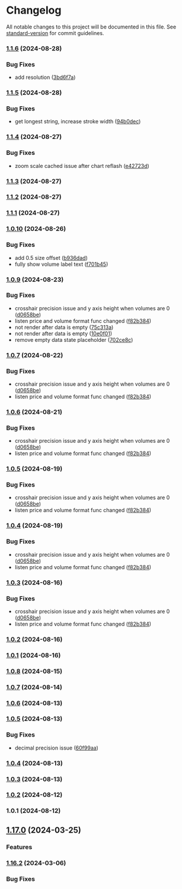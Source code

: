 # Changelog

All notable changes to this project will be documented in this file. See [standard-version](https://github.com/conventional-changelog/standard-version) for commit guidelines.

### [1.1.6](https://github.com/SamChangi/pennant-depth/compare/v1.1.5...v1.1.6) (2024-08-28)


### Bug Fixes

* add resolution ([3bd6f7a](https://github.com/SamChangi/pennant-depth/commit/3bd6f7a7ea63f063af16bea96f1ab3a4a19f47ad))

### [1.1.5](https://github.com/SamChangi/pennant-depth/compare/v1.1.4...v1.1.5) (2024-08-28)


### Bug Fixes

* get longest string, increase stroke width ([94b0dec](https://github.com/SamChangi/pennant-depth/commit/94b0decfd701d2f251c290d05454a97a3b0764b0))

### [1.1.4](https://github.com/SamChangi/pennant-depth/compare/v1.1.3...v1.1.4) (2024-08-27)


### Bug Fixes

* zoom scale cached issue after chart reflash ([e42723d](https://github.com/SamChangi/pennant-depth/commit/e42723db2cf4f30194d04fbf6b4df5744d1a74b2))

### [1.1.3](https://github.com/SamChangi/pennant-depth/compare/v1.1.2...v1.1.3) (2024-08-27)

### [1.1.2](https://github.com/SamChangi/pennant-depth/compare/v1.1.1...v1.1.2) (2024-08-27)

### [1.1.1](https://github.com/SamChangi/pennant-depth/compare/v1.0.10...v1.1.1) (2024-08-27)

### [1.0.10](https://github.com/SamChangi/pennant-depth/compare/v1.0.9...v1.0.10) (2024-08-26)


### Bug Fixes

* add 0.5 size offset ([b936dad](https://github.com/SamChangi/pennant-depth/commit/b936dad8bfa659a3dc21cb64b830cbabb31ad743))
* fully show volume label text ([f701b45](https://github.com/SamChangi/pennant-depth/commit/f701b45ad1c125281fc0b61740c7e9a3df6aecba))

### [1.0.9](https://github.com/SamChangi/pennant-depth/compare/v1.0.8...v1.0.9) (2024-08-23)


### Bug Fixes

* crosshair precision issue and y axis height when volumes are 0 ([d0658be](https://github.com/SamChangi/pennant-depth/commit/d0658be4ac3e8687f972eb36ee94341247665f4d))
* listen price and volume format func changed ([f82b384](https://github.com/SamChangi/pennant-depth/commit/f82b38407f7e565f67c612c05cff56a8552e5f8f))
* not render after data is empty ([75c313a](https://github.com/SamChangi/pennant-depth/commit/75c313a2abad4631c15eae840a73e6e34515e2ef))
* not render after data is empty ([10e0f01](https://github.com/SamChangi/pennant-depth/commit/10e0f010a58413e05d65721e5c56f3c38e20d1a2))
* remove empty data state placeholder ([702ce8c](https://github.com/SamChangi/pennant-depth/commit/702ce8c6a6b3912fda07a4f6cc46614e22f20751))

### [1.0.7](https://github.com/SamChangi/pennant-depth/compare/v1.0.8...v1.0.7) (2024-08-22)


### Bug Fixes

* crosshair precision issue and y axis height when volumes are 0 ([d0658be](https://github.com/SamChangi/pennant-depth/commit/d0658be4ac3e8687f972eb36ee94341247665f4d))
* listen price and volume format func changed ([f82b384](https://github.com/SamChangi/pennant-depth/commit/f82b38407f7e565f67c612c05cff56a8552e5f8f))

### [1.0.6](https://github.com/SamChangi/pennant-depth/compare/v1.0.8...v1.0.6) (2024-08-21)


### Bug Fixes

* crosshair precision issue and y axis height when volumes are 0 ([d0658be](https://github.com/SamChangi/pennant-depth/commit/d0658be4ac3e8687f972eb36ee94341247665f4d))
* listen price and volume format func changed ([f82b384](https://github.com/SamChangi/pennant-depth/commit/f82b38407f7e565f67c612c05cff56a8552e5f8f))

### [1.0.5](https://github.com/SamChangi/pennant-depth/compare/v1.0.8...v1.0.5) (2024-08-19)


### Bug Fixes

* crosshair precision issue and y axis height when volumes are 0 ([d0658be](https://github.com/SamChangi/pennant-depth/commit/d0658be4ac3e8687f972eb36ee94341247665f4d))
* listen price and volume format func changed ([f82b384](https://github.com/SamChangi/pennant-depth/commit/f82b38407f7e565f67c612c05cff56a8552e5f8f))

### [1.0.4](https://github.com/SamChangi/pennant-depth/compare/v1.0.8...v1.0.4) (2024-08-19)


### Bug Fixes

* crosshair precision issue and y axis height when volumes are 0 ([d0658be](https://github.com/SamChangi/pennant-depth/commit/d0658be4ac3e8687f972eb36ee94341247665f4d))
* listen price and volume format func changed ([f82b384](https://github.com/SamChangi/pennant-depth/commit/f82b38407f7e565f67c612c05cff56a8552e5f8f))

### [1.0.3](https://github.com/SamChangi/pennant-depth/compare/v1.0.8...v1.0.3) (2024-08-16)


### Bug Fixes

* crosshair precision issue and y axis height when volumes are 0 ([d0658be](https://github.com/SamChangi/pennant-depth/commit/d0658be4ac3e8687f972eb36ee94341247665f4d))
* listen price and volume format func changed ([f82b384](https://github.com/SamChangi/pennant-depth/commit/f82b38407f7e565f67c612c05cff56a8552e5f8f))

### [1.0.2](https://github.com/SamChangi/pennant-depth/compare/v1.0.8...v1.0.2) (2024-08-16)

### [1.0.1](https://github.com/SamChangi/pennant-depth/compare/v1.0.8...v1.0.1) (2024-08-16)

### [1.0.8](https://github.com/SamChangi/pennant-depth/compare/v1.0.7...v1.0.8) (2024-08-15)

### [1.0.7](https://github.com/SamChangi/pennant-depth/compare/v1.0.6...v1.0.7) (2024-08-14)

### [1.0.6](https://github.com/SamChangi/pennant-depth/compare/v1.0.5...v1.0.6) (2024-08-13)

### [1.0.5](https://github.com/SamChangi/pennant-depth/compare/v1.0.4...v1.0.5) (2024-08-13)


### Bug Fixes

* decimal precision issue ([60f99aa](https://github.com/SamChangi/pennant-depth/commit/60f99aa7e6ae42989608cef28527b4189f332f84))

### [1.0.4](https://github.com/SamChangi/pennant-depth/compare/v1.0.3...v1.0.4) (2024-08-13)

### [1.0.3](https://github.com/SamChangi/pennant-depth/compare/v1.0.2...v1.0.3) (2024-08-13)

### [1.0.2](https://github.com/SamChangi/pennant-depth/compare/v1.0.1...v1.0.2) (2024-08-12)

### 1.0.1 (2024-08-12)

## [1.17.0](https://github.com/vegaprotocol/pennant/compare/v1.16.2...v1.17.0) (2024-03-25)

### Features

<!-- - add color for depth chart background label -->

### [1.16.2](https://github.com/vegaprotocol/pennant/compare/v1.16.1...v1.16.2) (2024-03-06)

### Bug Fixes

<!-- - add missing 8H interval to getSubMinutes -->
